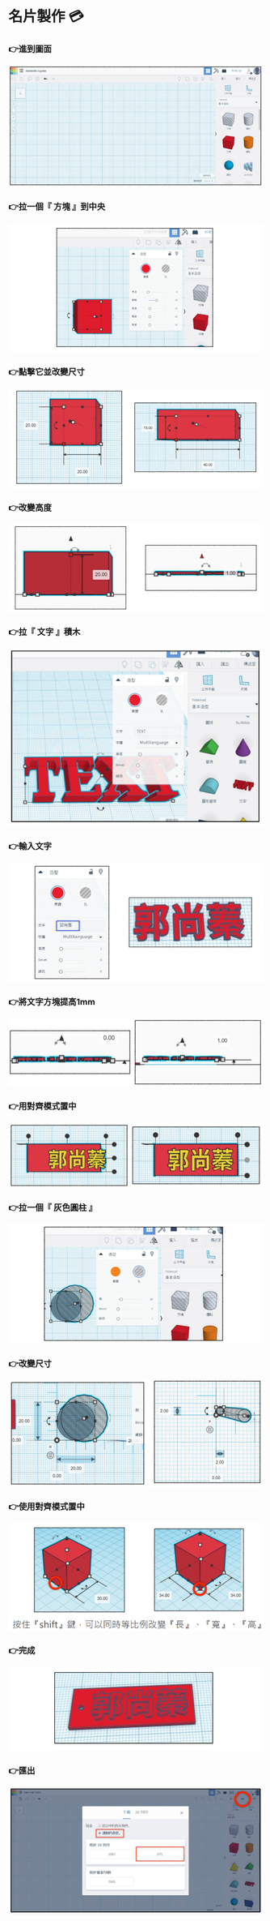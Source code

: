# 名片製作 💳

### 👉進到圖面

![](.gitbook/assets/image%20%2812%29.png)

### 👉**拉一個『 方塊 』到中央**

![](.gitbook/assets/image%20%2846%29.png)

### 👉**點擊它並改變尺寸**

![](.gitbook/assets/image%20%2832%29.png)

### 👉**改變高度**

![](.gitbook/assets/image%20%2825%29.png)

### 👉**拉『 文字 』積木**

![](.gitbook/assets/image%20%2830%29.png)

### 👉**輸入文字**

![](.gitbook/assets/image%20%2823%29.png)

### 👉**將文字方塊提高1mm**

![](.gitbook/assets/image%20%2835%29.png)

### 👉**用對齊模式置中** 

![](.gitbook/assets/image%20%2821%29.png)

### 👉**拉一個『 灰色圓柱 』**

![](.gitbook/assets/image%20%282%29.png)

### 👉**改變尺寸**

![](.gitbook/assets/image%20%2845%29.png)

### 👉**使用對齊模式置中**

![](.gitbook/assets/image%20%288%29.png)

### 👉**完成**

![](.gitbook/assets/image%20%2844%29.png)

### 👉**匯出**

![](.gitbook/assets/image%20%2814%29.png)





